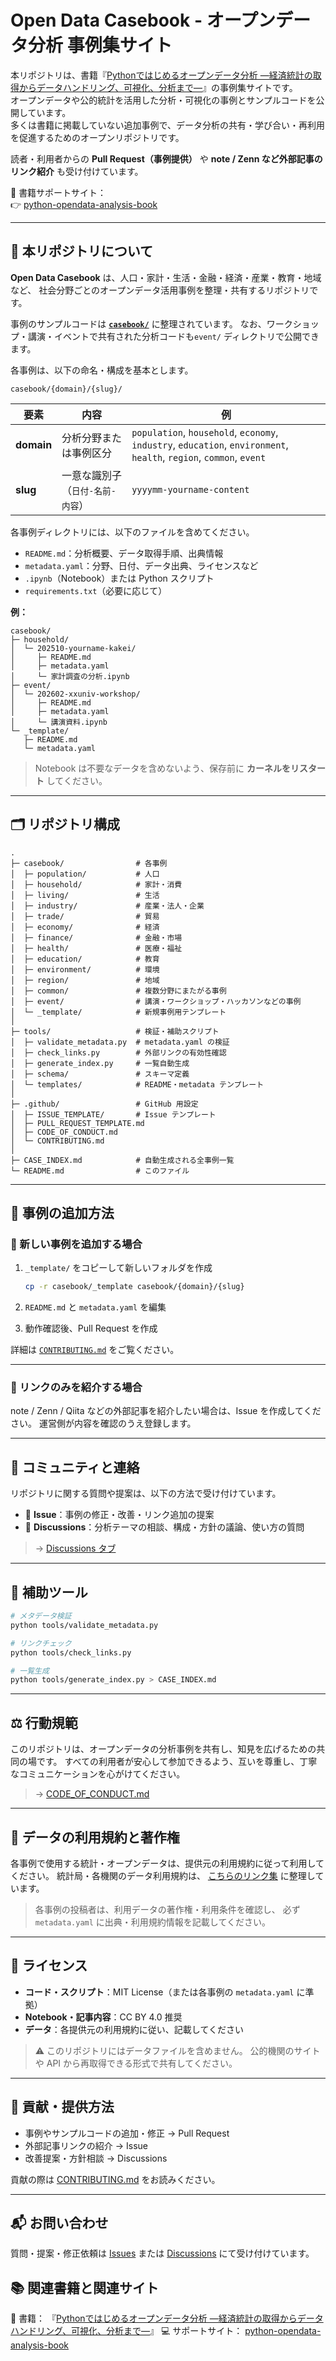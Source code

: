 # Open Data Casebook - オープンデータ分析 事例集サイト

本リポジトリは、書籍『[Pythonではじめるオープンデータ分析 ―経済統計の取得からデータハンドリング、可視化、分析まで―](https://www.kspub.co.jp/book/detail/5412251.html)』の事例集サイトです。  
オープンデータや公的統計を活用した分析・可視化の事例とサンプルコードを公開しています。  
多くは書籍に掲載していない追加事例で、データ分析の共有・学び合い・再利用を促進するためのオープンリポジトリです。  

読者・利用者からの **Pull Request（事例提供）** や **note / Zenn など外部記事のリンク紹介** も受け付けています。

📘 書籍サポートサイト：  
👉 [python-opendata-analysis-book](https://github.com/python-opendata-analysis/python-opendata-analysis-book)

---

## 🧭 本リポジトリについて

**Open Data Casebook** は、人口・家計・生活・金融・経済・産業・教育・地域など、
社会分野ごとのオープンデータ活用事例を整理・共有するリポジトリです。

事例のサンプルコードは **[`casebook/`](./casebook)** に整理されています。 
なお、ワークショップ・講演・イベントで共有された分析コードも`event/` ディレクトリで公開できます。

各事例は、以下の命名・構成を基本とします。

```text
casebook/{domain}/{slug}/
````

| 要素         | 内容                 | 例                                                                                                                   |
| ---------- | ------------------ | ------------------------------------------------------------------------------------------------------------------- |
| **domain** | 分析分野または事例区分        | `population`, `household`, `economy`, `industry`, `education`, `environment`, `health`, `region`, `common`, `event` |
| **slug**   | 一意な識別子（`日付-名前-内容`） | `yyyymm-yourname-content`                                                                                 |

各事例ディレクトリには、以下のファイルを含めてください。

* `README.md`：分析概要、データ取得手順、出典情報
* `metadata.yaml`：分野、日付、データ出典、ライセンスなど
* `.ipynb`（Notebook）または Python スクリプト
* `requirements.txt`（必要に応じて）

**例：**

```text
casebook/
├─ household/
│  └─ 202510-yourname-kakei/
│     ├─ README.md
│     ├─ metadata.yaml
│     └─ 家計調査の分析.ipynb
├─ event/
│  └─ 202602-xxuniv-workshop/
│     ├─ README.md
│     ├─ metadata.yaml
│     └─ 講演資料.ipynb
└─ _template/
   ├─ README.md
   └─ metadata.yaml
```

> Notebook は不要なデータを含めないよう、保存前に **カーネルをリスタート** してください。

---

## 🗂️ リポジトリ構成

```text
.
├─ casebook/                # 各事例
│  ├─ population/           # 人口
│  ├─ household/            # 家計・消費
│  ├─ living/               # 生活
│  ├─ industry/             # 産業・法人・企業
│  ├─ trade/                # 貿易
│  ├─ economy/              # 経済
│  ├─ finance/              # 金融・市場
│  ├─ health/               # 医療・福祉
│  ├─ education/            # 教育
│  ├─ environment/          # 環境
│  ├─ region/               # 地域
│  ├─ common/               # 複数分野にまたがる事例
│  ├─ event/                # 講演・ワークショップ・ハッカソンなどの事例
│  └─ _template/            # 新規事例用テンプレート
│
├─ tools/                   # 検証・補助スクリプト
│  ├─ validate_metadata.py  # metadata.yaml の検証
│  ├─ check_links.py        # 外部リンクの有効性確認
│  ├─ generate_index.py     # 一覧自動生成
│  ├─ schema/               # スキーマ定義
│  └─ templates/            # README・metadata テンプレート
│
├─ .github/                 # GitHub 用設定
│  ├─ ISSUE_TEMPLATE/       # Issue テンプレート
│  ├─ PULL_REQUEST_TEMPLATE.md
│  ├─ CODE_OF_CONDUCT.md
│  └─ CONTRIBUTING.md
│
├─ CASE_INDEX.md            # 自動生成される全事例一覧
└─ README.md                # このファイル
```

---

## 📝 事例の追加方法

### 🔹 新しい事例を追加する場合

1. `_template/` をコピーして新しいフォルダを作成

   ```bash
   cp -r casebook/_template casebook/{domain}/{slug}
   ```
2. `README.md` と `metadata.yaml` を編集
3. 動作確認後、Pull Request を作成

詳細は [`CONTRIBUTING.md`](.github/CONTRIBUTING.md) をご覧ください。

---

### 🔹 リンクのみを紹介する場合

note / Zenn / Qiita などの外部記事を紹介したい場合は、Issue を作成してください。
運営側が内容を確認のうえ登録します。

---

## 💬 コミュニティと連絡

リポジトリに関する質問や提案は、以下の方法で受け付けています。

* 🐛 **Issue**：事例の修正・改善・リンク追加の提案
* 💬 **Discussions**：分析テーマの相談、構成・方針の議論、使い方の質問

> → [Discussions タブ](https://github.com/python-opendata-analysis/opendata-casebook/discussions)

---

## 🧰 補助ツール

```bash
# メタデータ検証
python tools/validate_metadata.py

# リンクチェック
python tools/check_links.py

# 一覧生成
python tools/generate_index.py > CASE_INDEX.md
```

---

## ⚖️ 行動規範

このリポジトリは、オープンデータの分析事例を共有し、知見を広げるための共同の場です。
すべての利用者が安心して参加できるよう、互いを尊重し、丁寧なコミュニケーションを心がけてください。

> → [CODE_OF_CONDUCT.md](.github/CODE_OF_CONDUCT.md)

---

## 📄 データの利用規約と著作権

各事例で使用する統計・オープンデータは、提供元の利用規約に従って利用してください。
統計局・各機関のデータ利用規約は、
[こちらのリンク集](https://github.com/python-opendata-analysis/python-opendata-analysis-book/tree/main/terms_of_use)
に整理しています。

> 各事例の投稿者は、利用データの著作権・利用条件を確認し、
> 必ず `metadata.yaml` に出典・利用規約情報を記載してください。

---

## 📄 ライセンス

* **コード・スクリプト**：MIT License（または各事例の `metadata.yaml` に準拠）
* **Notebook・記事内容**：CC BY 4.0 推奨
* **データ**：各提供元の利用規約に従い、記載してください

> ⚠️ このリポジトリにはデータファイルを含めません。
> 公的機関のサイトや API から再取得できる形式で共有してください。

---

## 🤝 貢献・提供方法

* 事例やサンプルコードの追加・修正 → Pull Request
* 外部記事リンクの紹介 → Issue
* 改善提案・方針相談 → Discussions

貢献の際は [CONTRIBUTING.md](.github/CONTRIBUTING.md) をお読みください。

---

## 📬 お問い合わせ

質問・提案・修正依頼は [Issues](https://github.com/python-opendata-analysis/opendata-casebook/issues)
または [Discussions](https://github.com/python-opendata-analysis/opendata-casebook/discussions) にて受け付けています。

## 📚 関連書籍と関連サイト

📘 書籍：
『[Pythonではじめるオープンデータ分析 ―経済統計の取得からデータハンドリング、可視化、分析まで―](https://www.kspub.co.jp/book/detail/5412251.html)』
💻 サポートサイト：
[python-opendata-analysis-book](https://github.com/python-opendata-analysis/python-opendata-analysis-book)

